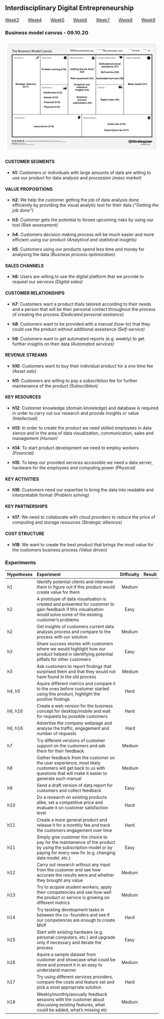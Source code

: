 ## Interdisciplinary Digital Entrepreneurship

[Week3](../README.md) &ensp;&ensp;&ensp; [Week4](./week4.md) &ensp;&ensp;&ensp; [Week5](./week5.md) &ensp;&ensp;&ensp; [Week6](./week6.md)
&ensp;&ensp;&ensp; [Week7](./week7.md) &ensp;&ensp;&ensp; [Week8](./week8.md) &ensp;&ensp;&ensp; [Week9](./week9.md)

### Business model canvas - 09.10.20

<img src="../images/business_model_canvas/the_business_model_canvas.png">

#### CUSTOMER SEGMENTS
- __h1:__ Customers or individuals with large amounts of data are willing to use our product for data analysis and procession *(mass market)*

#### VALUE PROPOSITIONS
- __h2__: We help the customer getting the job of data analysis done efficiently by providing the visual analytic tool for their data *("Getting the job done")*

- __h3__: Customer gets the potential to forsee upcoming risks by using our tool *(Risk assessment)*

- __h4__: Customers decision making process will be much easier and more efficient using our product *(Analytical and statistical insights)*

- __h5__: Customers using our products spend less time and money for analysing the data *(Business process optimization)*

#### SALES CHANNELS
- __h6__: Users are willing to use the digital platform that we provide to request our services *(Digital sales)*

#### CUSTOMER RELATIONSHIPS
- __h7__: Customers want a product thats tailored according to their needs and a person that will be their personal contact throughout the process of creating the process  *(Dedicated personal assitance)*

- __h8__: Customers want to be provided with a manual (how-to) that they could use the product without additional assistance *(Self-service)*

- __h9__: Customers want to get automated reports (e.g. weekly) to get further insights on their data *(Automated services)*

#### REVENUE STREAMS
- __h10__: Customers want to buy their individual product for a one time fee *(Asset sale)*

- __h11__: Customers are willing to pay a subscribtion fee for further maintenance of the product *(Subscribtion)*

#### KEY RESOURCES
- __h12__: Customer knowledge (domain knowledge) and database is required in order to carry out our research and provide insights or value *(Intellectual)*

- __h13__: In order to create the product we need skilled employees in data sience and in the area of data visualization, communication, sales and management *(Human)*

- __h14__: To start product development we need to employ workers *(Financial)*

- __h15__: To keep our provided services accessible we need a data server, hardware for the employees and computing power *(Physical)*

#### KEY ACTIVITIES
- __h16__: Customers need our expertise to bring the data into readable and interpretable format *(Problem solving)*

#### KEY PARTNERSHIPS
- __h17__: We need to collaborate with cloud providers to reduce the price of computing and storage resources *(Strategic alliences)*

#### COST STRUCTURE
- __h18__: We want to create the best product that brings the most value for the customers business process *(Value driven)*

### Experiments

| Hypotheses        | Experiment          | Difficulty   |  Result  |
| ----------------- |:--------------------|:-----------:| -------- |
| h1 | Identify potential clients and interview them to figure out if this product would create value for them | Medium |  |
| h2 | A prototype of data visualisation is created and presented for customer to gain feedback if this visualisation would solve some of the existing customer’s problems | Easy | |
| h2 | Get insights of customers current data analysis process and compare to the process with our solution | Medium | |
| h3 | Share success stories with customers where we would highlight how our product helped in identifying potential pitfalls for other customers | Easy | |
| h3 | Ask customers to report findings that surprised them and that they would not have found in the old process | Medium | | 
| h4, h5 | Aquire different metrics and compare it to the ones before customer started using this product, highlight the positive findings | Hard | |
| h6, h16 | Create a web version for the business concept for desktop/mobile and wait for requests by possible customers | Hard | |
| h6, h16 | Advertise the company webpage and analyse the traffic, engagement and number of requests | Hard | | 
| h7 | Try different versions of customer support on the customers and ask them for their feedback | Medium | |
| h8 | Gather feedback from the customer on the user experience, most likely customers will get back to us with questions that will make it easier to generate such manual | Medium |  |
| h9 | Send a draft version of data report for customers and collect feedback | Easy |  |
| h10 | Do a research on existing products alike, set a competitive price and evaluate it on customer satisfaction level | Hard | |
| h11 | Create a more general product and release it for a monthly fee and track the customers engagement over time | Hard |  |
| h11 | Simply give customer the choice to pay for the maintanance of the product by using the subscription model or by paying for every new fix (e.g. changing data model, etc.) | Easy | | 
| h12 | Carry out research without any input from the customer and see how accurate the results were and whether they brought any value | Medium |  |
| h13 | Try to acquire student workers, apply their competencies and see how well the product or service is growing on different metrics | Medium |  |
| h14 | Try tackling development tasks in between the co-founders and see if our competences are enough to create MVP | Hard |  |
| h15 | Start with existing hardware (e.g. personal computers, etc.) and upgrade only if necessary and iterate the process | Easy | | 
| h16 | Aquire a sample dataset from customer and showcase what could be done and present it in an easy to understand manner | Medium |  |
| h17 | Try using different services providers, compare the costs and feature set and pick a most appropriate solution | Hard |  |
| h18 | Weekly/monthly/annually feedback sessions with the customer about discussing existing features, what could be added, what’s missing etc | Medium |  |





